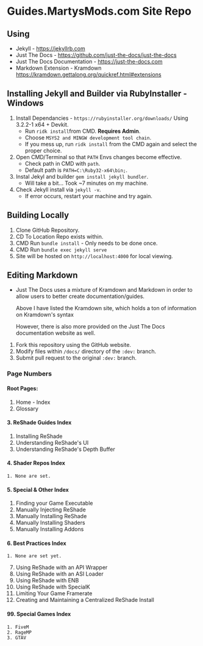 # Guides.MartysMods.com Site Repo

## Using
* Jekyll - https://jekyllrb.com
* Just The Docs - https://github.com/just-the-docs/just-the-docs
* Just The Docs Documentation - https://just-the-docs.com
* Markdown Extension - Kramdown https://kramdown.gettalong.org/quickref.html#extensions

## Installing Jekyll and Builder via RubyInstaller - Windows
1. Install Dependancies - `https://rubyinstaller.org/downloads/` Using 3.2.2-1 x64 + Devkit.
    * Run `ridk install`from CMD. **Requires Admin**.
    * Choose `MSYS2 and MINGW development tool chain`.
    * If you mess up, run `ridk install` from the CMD again and select the proper choice.
2. Open CMD/Terminal so that `PATH` Envs changes become effective.
    * Check path in CMD with `path`.
    * Default path is `PATH=C:\Ruby32-x64\bin;`.
3. Instal Jekyl and builder `gem install jekyll bundler`.
    * Will take a bit... Took ~7 minutes on my machine.
4. Check Jekyll install via `jekyll -v`.
    * If error occurs, restart your machine and try again.

## Building Locally
1. Clone GitHub Repository.
2. CD To Location Repo exists within.
3. CMD Run `bundle install` - Only needs to be done once.
4. CMD Run `bundle exec jekyll serve`
5. Site will be hosted on `http://localhost:4000` for local viewing.

## Editing Markdown
* Just The Docs uses a mixture of Kramdown and Markdown in order to allow users to better create documentation/guides.

    Above I have listed the Kramdown site, which holds a ton of information on Kramdown's syntax

    However, there is also more provided on the Just The Docs documentation website as well.
    
1. Fork this repository using the GitHub website.
2. Modify files within `/docs/` directory of the `:dev:` branch.
3. Submit pull request to the original `:dev:` branch.

### Page Numbers

#### Root Pages:
1. Home - Index
2. Glossary

#### 3. ReShade Guides Index
1. Installing ReShade
2. Understanding ReShade's UI
3. Understanding ReShade's Depth Buffer

#### 4. Shader Repos Index
    1. None are set.

#### 5. Special & Other Index
1. Finding your Game Executable
2. Manually Injecting ReShade
3. Manually Installing ReShade
4. Manually Installing Shaders
5. Manually Installing Addons

#### 6. Best Practices Index
    1. None are set yet.

7. Using ReShade with an API Wrapper
8. Using ReShade with an ASI Loader
9. Using ReShade with ENB
10. Using ReShade with SpecialK
11. Limiting Your Game Framerate
12. Creating and Maintaining a Centralized ReShade Install

#### 99. Special Games Index
    1. FiveM
    2. RageMP
    3. GTAV







